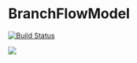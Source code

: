 # BranchFlowModel

[![Build Status](https://github.com/nlaws/BranchFlowModel.jl/actions/workflows/CI.yml/badge.svg?branch=main)](https://github.com/nlaws/BranchFlowModel.jl/actions/workflows/CI.yml?query=branch%3Amain)

[![](https://img.shields.io/badge/docs-dev-blue.svg)](https://nlaws.github.io/BranchFlowModel.jl/dev)

